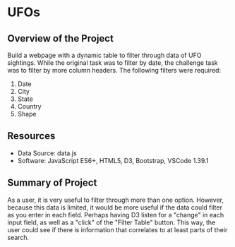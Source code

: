 # UFOs

## Overview of the Project
Build a webpage with a dynamic table to filter through data of UFO sightings. While the original task was to filter by date, the challenge task was to filter by more column headers. The following filters were required:
1. Date
2. City
3. State
4. Country
5. Shape

## Resources
- Data Source: data.js
- Software: JavaScript ES6+, HTML5, D3, Bootstrap, VSCode 1.39.1

## Summary of Project
As a user, it is very useful to filter through more than one option. However, because this data is limited, it would be more useful if the data could filter as you enter in each field. Perhaps having D3 listen for a "change" in each input field, as well as a "click" of the "Filter Table" button. This way, the user could see if there is information that correlates to at least parts of their search.
